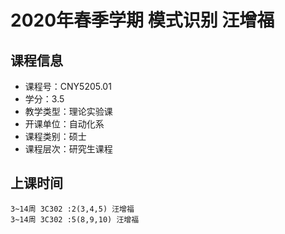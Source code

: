 # 2020年春季学期 模式识别 汪增福






## 课程信息

- 课程号：CNY5205.01
- 学分：3.5
- 教学类型：理论实验课
- 开课单位：自动化系
- 课程类别：硕士
- 课程层次：研究生课程

## 上课时间

```
3~14周 3C302 :2(3,4,5) 汪增福
3~14周 3C302 :5(8,9,10) 汪增福
```

